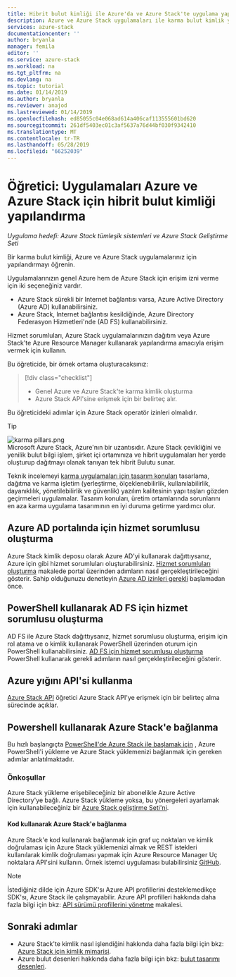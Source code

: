 ```yaml
---
title: Hibrit bulut kimliği ile Azure'da ve Azure Stack'te uygulama yapılandırma | Microsoft Docs
description: Azure ve Azure Stack uygulamaları ile karma bulut kimlik yapılandırmayı öğrenin.
services: azure-stack
documentationcenter: ''
author: bryanla
manager: femila
editor: ''
ms.service: azure-stack
ms.workload: na
ms.tgt_pltfrm: na
ms.devlang: na
ms.topic: tutorial
ms.date: 01/14/2019
ms.author: bryanla
ms.reviewer: anajod
ms.lastreviewed: 01/14/2019
ms.openlocfilehash: ed85055c04e068ad614a406caf113555601bd620
ms.sourcegitcommit: 261df5403ec01c3af5637a76d44bf030f9342410
ms.translationtype: MT
ms.contentlocale: tr-TR
ms.lasthandoff: 05/28/2019
ms.locfileid: "66252039"
---
```

# <a name="tutorial-configure-hybrid-cloud-identity-for-azure-and-azure-stack-applications"></a>Öğretici: Uygulamaları Azure ve Azure Stack için hibrit bulut kimliği yapılandırma

*Uygulama hedefi: Azure Stack tümleşik sistemleri ve Azure Stack Geliştirme Seti*

Bir karma bulut kimliği, Azure ve Azure Stack uygulamalarınız için yapılandırmayı öğrenin.

Uygulamalarınızın genel Azure hem de Azure Stack için erişim izni verme için iki seçeneğiniz vardır.

 * Azure Stack sürekli bir Internet bağlantısı varsa, Azure Active Directory (Azure AD) kullanabilirsiniz.
 * Azure Stack, Internet bağlantısı kesildiğinde, Azure Directory Federasyon Hizmetleri'nde (AD FS) kullanabilirsiniz.

Hizmet sorumluları, Azure Stack uygulamalarınızın dağıtım veya Azure Stack'te Azure Resource Manager kullanarak yapılandırma amacıyla erişim vermek için kullanın.

Bu öğreticide, bir örnek ortama oluşturacaksınız:

> [!div class="checklist"]
> - Genel Azure ve Azure Stack'te karma kimlik oluşturma
> - Azure Stack API'sine erişmek için bir belirteç alır.

Bu öğreticideki adımlar için Azure Stack operatör izinleri olmalıdır.

> [!Tip]  
> ![karma pillars.png](./media/azure-stack-solution-cloud-burst/hybrid-pillars.png)  
> Microsoft Azure Stack, Azure'nın bir uzantısıdır. Azure Stack çevikliğini ve yenilik bulut bilgi işlem, şirket içi ortamınıza ve hibrit uygulamaları her yerde oluşturup dağıtmayı olanak tanıyan tek hibrit Bulutu sunar.  
> 
> Teknik incelemeyi [karma uygulamaları için tasarım konuları](https://aka.ms/hybrid-cloud-applications-pillars) tasarlama, dağıtma ve karma işletim (yerleştirme, ölçeklenebilirlik, kullanılabilirlik, dayanıklılık, yönetilebilirlik ve güvenlik) yazılım kalitesinin yapı taşları gözden geçirmeleri uygulamalar. Tasarım konuları, üretim ortamlarında sorunlarını en aza karma uygulama tasarımının en iyi duruma getirme yardımcı olur.


## <a name="create-a-service-principal-for-azure-ad-in-the-portal"></a>Azure AD portalında için hizmet sorumlusu oluşturma

Azure Stack kimlik deposu olarak Azure AD'yi kullanarak dağıttıysanız, Azure için gibi hizmet sorumluları oluşturabilirsiniz. [Hizmet sorumluları oluşturma](azure-stack-create-service-principals.md#create-service-principal-for-azure-ad) makalede portal üzerinden adımların nasıl gerçekleştirileceğini gösterir. Sahip olduğunuzu denetleyin [Azure AD izinleri gerekli](/azure/azure-resource-manager/resource-group-create-service-principal-portal#required-permissions) başlamadan önce.

## <a name="create-a-service-principal-for-ad-fs-using-powershell"></a>PowerShell kullanarak AD FS için hizmet sorumlusu oluşturma

AD FS ile Azure Stack dağıttıysanız, hizmet sorumlusu oluşturma, erişim için rol atama ve o kimlik kullanarak PowerShell üzerinden oturum için PowerShell kullanabilirsiniz. [AD FS için hizmet sorumlusu oluşturma](azure-stack-create-service-principals.md#create-service-principal-for-ad-fs) PowerShell kullanarak gerekli adımların nasıl gerçekleştirileceğini gösterir.

## <a name="using-the-azure-stack-api"></a>Azure yığını API'si kullanma

[Azure Stack API](azure-stack-rest-api-use.md) öğretici Azure Stack API'ye erişmek için bir belirteç alma sürecinde açıklar.

## <a name="connect-to-azure-stack-using-powershell"></a>Powershell kullanarak Azure Stack'e bağlanma

Bu hızlı başlangıçta [PowerShell'de Azure Stack ile başlamak için](../operator/azure-stack-powershell-install.md) , Azure PowerShell'i yükleme ve Azure Stack yüklemenizi bağlanmak için gereken adımlar anlatılmaktadır.

### <a name="prerequisites"></a>Önkoşullar

Azure Stack yükleme erişebileceğiniz bir abonelikle Azure Active Directory'ye bağlı. Azure Stack yükleme yoksa, bu yönergeleri ayarlamak için kullanabileceğiniz bir [Azure Stack geliştirme Seti'ni](../asdk/asdk-install.md).

#### <a name="connect-to-azure-stack-using-code"></a>Kod kullanarak Azure Stack'e bağlanma

Azure Stack'e kod kullanarak bağlanmak için graf uç noktaları ve kimlik doğrulaması için Azure Stack yüklemenizi almak ve REST istekleri kullanılarak kimlik doğrulaması yapmak için Azure Resource Manager Uç noktalara API'sini kullanın. Örnek istemci uygulaması bulabilirsiniz [GitHub](https://github.com/shriramnat/HybridARMApplication).

>[!Note]
>İstediğiniz dilde için Azure SDK'sı Azure API profillerini desteklemedikçe SDK'sı, Azure Stack ile çalışmayabilir. Azure API profilleri hakkında daha fazla bilgi için bkz: [API sürümü profillerini yönetme](azure-stack-version-profiles.md) makalesi.

## <a name="next-steps"></a>Sonraki adımlar

 - Azure Stack'te kimlik nasıl işlendiğini hakkında daha fazla bilgi için bkz: [Azure Stack için kimlik mimarisi](../operator/azure-stack-identity-architecture.md).
 - Azure bulut desenleri hakkında daha fazla bilgi için bkz: [bulut tasarımı desenleri](https://docs.microsoft.com/azure/architecture/patterns).
